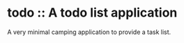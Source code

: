 todo :: A todo list application
===============================

A very minimal camping application to provide a task list.
